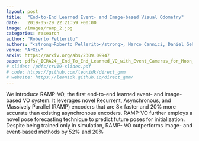 ```yaml
---
layout: post
title:  "End-to-End Learned Event- and Image-based Visual Odometry"
date:   2019-05-29 22:21:59 +00:00
image: /images/ramp_2.jpg
categories: research
author: "Roberto Pellerito"
authors: "<strong>Roberto Pellerito</strong>, Marco Cannici, Daniel Gehrig, Joris Belhadj, Olivier Dubois-Matra, Massimo Casasco, Davide Scaramuzza"
venue: "ArXiv"
arxiv: https://arxiv.org/abs/2309.09947
paper: pdfs/_ICRA24__End_To_End_Learned_VO_with_Event_Cameras_for_Moon_Landing.pdf
# slides: /pdfs/crv19-slides.pdf
# code: https://github.com/leonidk/direct_gmm
# website: https://leonidk.github.io/direct_gmm/
---
```


We introduce RAMP-VO, the first end-to-end learned event- and image-based VO system. It leverages novel Recurrent, Asynchronous, and Massively Parallel (RAMP) encoders that are 8× faster and 20% more accurate than existing asynchronous encoders. RAMP-VO further employs a novel pose forecasting technique to predict future poses for initialization. Despite being trained only in simulation, RAMP- VO outperforms image- and event-based methods by 52% and 20%